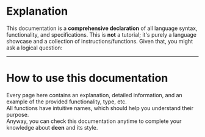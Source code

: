 # Explanation

This documentation is a **comprehensive declaration** of all language syntax, functionality, and specifications.
This is **not** a tutorial; it's purely a language showcase and a collection of instructions/functions.
Given that, you might ask a logical question:

---

# How to use this documentation

Every page here contains an explanation, detailed information, and an example of the provided functionality, type, etc. <br/>
All functions have intuitive names, which should help you understand their purpose. <br/>
Anyway, you can check this documentation anytime to complete your knowledge about **deen** and its style.
